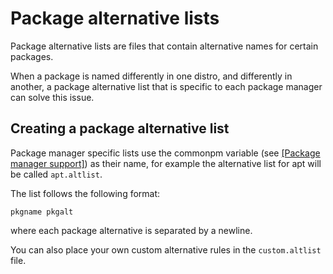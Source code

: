 # Package alternative lists

Package alternative lists are files that contain alternative names for certain packages.

When a package is named differently in one distro, and differently in another, a package alternative list that is specific to each package manager can solve this issue.

## Creating a package alternative list

Package manager specific lists use the commonpm variable (see [[Package manager support]](frontend-support.md)) as their name, for example the alternative list for apt will be called ``apt.altlist``.

The list follows the following format:

```
pkgname pkgalt
```

where each package alternative is separated by a newline.

You can also place your own custom alternative rules in the ``custom.altlist`` file.
